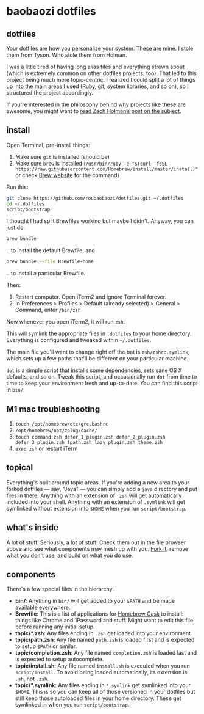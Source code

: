 # baobaozi dotfiles

## dotfiles

Your dotfiles are how you personalize your system. These are mine. I stole them from Tyson. Who stole them from Holman.

I was a little tired of having long alias files and everything strewn about
(which is extremely common on other dotfiles projects, too). That led to this
project being much more topic-centric. I realized I could split a lot of things
up into the main areas I used (Ruby, git, system libraries, and so on), so I
structured the project accordingly.

If you're interested in the philosophy behind why projects like these are
awesome, you might want to [read Zach Holman’s post on the
subject](http://zachholman.com/2010/08/dotfiles-are-meant-to-be-forked/).

## install

Open Terminal, pre-install things:

1. Make sure `git` is installed (should be)
1. Make sure `brew` is installed (`/usr/bin/ruby -e "$(curl -fsSL https://raw.githubusercontent.com/Homebrew/install/master/install)"` or check [Brew website](https://brew.sh/) for the command)

Run this:

```sh
git clone https://github.com/roubaobaozi/dotfiles.git ~/.dotfiles
cd ~/.dotfiles
script/bootstrap
```

I thought I had split Brewfiles working but maybe I didn't. Anyway, you can just do:

```sh
brew bundle
```

.. to install the default Brewfile, and

```sh
brew bundle --file Brewfile-home
```

.. to install a particular Brewfile.

Then:

1. Restart computer. Open iTerm2 and ignore Terminal forever.
1. In Preferences > Profiles > Default (already selected) > General > Command, enter `/bin/zsh`

Now whenever you open iTerm2, it will run `zsh`.

This will symlink the appropriate files in `.dotfiles` to your home directory.
Everything is configured and tweaked within `~/.dotfiles`.

The main file you'll want to change right off the bat is `zsh/zshrc.symlink`,
which sets up a few paths that'll be different on your particular machine.

`dot` is a simple script that installs some dependencies, sets sane OS X
defaults, and so on. Tweak this script, and occasionally run `dot` from
time to time to keep your environment fresh and up-to-date. You can find
this script in `bin/`.

## M1 mac troubleshooting

1. `touch /opt/homebrew/etc/grc.bashrc`
1. `/opt/homebrew/opt/zplug/cache/`
1. `touch command.zsh defer_1_plugin.zsh defer_2_plugin.zsh defer_3_plugin.zsh fpath.zsh lazy_plugin.zsh theme.zsh`
1. `exec zsh` or restart iTerm

## topical

Everything's built around topic areas. If you're adding a new area to your
forked dotfiles — say, "Java" — you can simply add a `java` directory and put
files in there. Anything with an extension of `.zsh` will get automatically
included into your shell. Anything with an extension of `.symlink` will get
symlinked without extension into `$HOME` when you run `script/bootstrap`.

## what's inside

A lot of stuff. Seriously, a lot of stuff. Check them out in the file browser
above and see what components may mesh up with you.
[Fork it](https://github.com/roubaobaozi/dotfiles/fork), remove what you don't
use, and build on what you do use.

## components

There's a few special files in the hierarchy.

- **bin/**: Anything in `bin/` will get added to your `$PATH` and be made
  available everywhere.
- **Brewfile**: This is a list of applications for [Homebrew Cask](http://caskroom.io) to install: things like Chrome and 1Password and stuff. Might want to edit this file before running any initial setup.
- **topic/\*.zsh**: Any files ending in `.zsh` get loaded into your
  environment.
- **topic/path.zsh**: Any file named `path.zsh` is loaded first and is
  expected to setup `$PATH` or similar.
- **topic/completion.zsh**: Any file named `completion.zsh` is loaded
  last and is expected to setup autocomplete.
- **topic/install.sh**: Any file named `install.sh` is executed when you run `script/install`. To avoid being loaded automatically, its extension is `.sh`, not `.zsh`.
- **topic/\*.symlink**: Any files ending in `*.symlink` get symlinked into
  your `$HOME`. This is so you can keep all of those versioned in your dotfiles
  but still keep those autoloaded files in your home directory. These get
  symlinked in when you run `script/bootstrap`.
